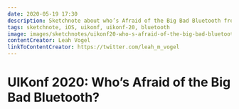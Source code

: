 ```yaml
---
date: 2020-05-19 17:30
description: Sketchnote about who’s Afraid of the Big Bad Bluetooth from UIKonf 2020 (online conference)
tags: sketchnote, iOS, uikonf, uikonf-20, bluetooth
image: images/sketchnotes/uikonf20-who-s-afraid-of-the-big-bad-bluetooth-small.jpg
contentCreator: Leah Vogel
linkToContentCreator: https://twitter.com/leah_m_vogel
---
```


# UIKonf 2020: Who’s Afraid of the Big Bad Bluetooth?
